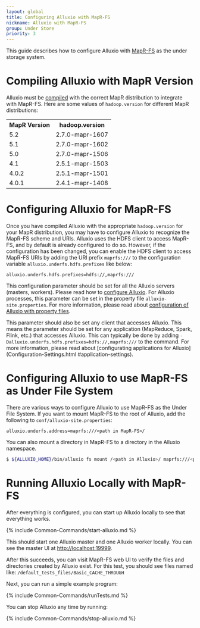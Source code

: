 ```yaml
---
layout: global
title: Configuring Alluxio with MapR-FS
nickname: Alluxio with MapR-FS
group: Under Store
priority: 3
---
```


This guide describes how to configure Alluxio with [MapR-FS](https://www.mapr.com/products/mapr-fs)
as the under storage system.

# Compiling Alluxio with MapR Version

Alluxio must be [compiled](Building-Alluxio-Master-Branch.html) with the correct MapR distribution
to integrate with MapR-FS. Here are some values of `hadoop.version` for different MapR
distributions:

<table class="table table-striped">
<tr><th>MapR Version</th><th>hadoop.version</th></tr>
<tr>
  <td>5.2</td>
  <td>2.7.0-mapr-1607</td>
</tr>
<tr>
  <td>5.1</td>
  <td>2.7.0-mapr-1602</td>
</tr>
<tr>
  <td>5.0</td>
  <td>2.7.0-mapr-1506</td>
</tr>
<tr>
  <td>4.1</td>
  <td>2.5.1-mapr-1503</td>
</tr>
<tr>
  <td>4.0.2</td>
  <td>2.5.1-mapr-1501</td>
</tr>
<tr>
  <td>4.0.1</td>
  <td>2.4.1-mapr-1408</td>
</tr>
</table>

# Configuring Alluxio for MapR-FS

Once you have compiled Alluxio with the appropriate `hadoop.version` for your MapR distribution, you
may have to configure Alluxio to recognize the MapR-FS scheme and URIs. Alluxio uses the HDFS client
to access MapR-FS, and by default is already configured to do so. However, if the configuration has
been changed, you can enable the HDFS client to access MapR-FS URIs by adding the URI prefix
`maprfs:///` to the configuration variable `alluxio.underfs.hdfs.prefixes` like below:

```
alluxio.underfs.hdfs.prefixes=hdfs://,maprfs:///
```

This configuration parameter should be set for all the Alluxio servers (masters, workers). Please
read how to [configure Alluxio](Configuration-Settings.html). For Alluxio processes, this parameter
can be set in the property file `alluxio-site.properties`. For more information, please read about
[configuration of Alluxio with property files](Configuration-Settings.html#property-files).

This parameter should also be set any client that accesses Alluxio. This means the parameter should
be set for any application (MapReduce, Spark, Flink, etc.) that accesses Alluxio. This can typically
be done by adding `-Dalluxio.underfs.hdfs.prefixes=hdfs://,maprfs:///` to the command. For more
information, please read about [configurating applications for Alluxio](Configuration-Settings.html
#application-settings).

# Configuring Alluxio to use MapR-FS as Under File System

There are various ways to configure Alluxio to use MapR-FS as the Under File System. If you want to
mount MapR-FS to the root of Alluxio, add the following to `conf/alluxio-site.properties`:

```
alluxio.underfs.address=maprfs:///<path in MapR-FS>/
```

You can also mount a directory in MapR-FS to a directory in the Alluxio namespace.

```bash
$ ${ALLUXIO_HOME}/bin/alluxio fs mount /<path in Alluxio>/ maprfs:///<path in MapR-FS>/
```

# Running Alluxio Locally with MapR-FS

After everything is configured, you can start up Alluxio locally to see that everything works.

{% include Common-Commands/start-alluxio.md %}

This should start one Alluxio master and one Alluxio worker locally. You can see the master UI at
[http://localhost:19999](http://localhost:19999).

After this succeeds, you can visit MapR-FS web UI to verify the files and directories created by
Alluxio exist. For this test, you should see files named like:
`/default_tests_files/Basic_CACHE_THROUGH`

Next, you can run a simple example program:

{% include Common-Commands/runTests.md %}

You can stop Alluxio any time by running:

{% include Common-Commands/stop-alluxio.md %}
